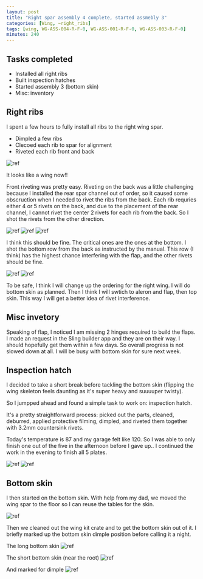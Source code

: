 ```yaml
---
layout: post
title: "Right spar assembly 4 complete, started assmebly 3"
categories: [Wing, ~right_ribs]
tags: [wing, WG-ASS-004-R-F-0, WG-ASS-001-R-F-0, WG-ASS-003-R-F-0]
minutes: 240
---
```


## Tasks completed

* Installed all right ribs
* Built inspection hatches
* Started assembly 3 (bottom skin)
* Misc: inventory

## Right ribs

I spent a few hours to fully install all ribs to the right wing spar.

* Dimpled a few ribs
* Clecoed each rib to spar for alignment
* Riveted each rib front and back

![ref](/assets/img/20240604/spar_overview.jpg)

It looks like a wing now!!



Front riveting was pretty easy. Riveting on the back was a little challenging because I installed the rear spar channel out of order, so it caused some obscruction when I needed to rivet the ribs from the back. Each rib requries either 4 or 5 rivets on the back, and due to the placement of the rear channel, I cannot rivet the center 2 rivets for each rib from the back. So I shot the rivets from the other direction.

![ref](/assets/img/20240604/center_rivets.jpg)
![ref](/assets/img/20240604/side.jpg)
![ref](/assets/img/20240604/side_2.jpg)


I think this should be fine. The critical ones are the ones at the bottom. I shot the bottom row from the back as instructed by the manual. This row (I think) has the highest chance interfering with the flap, and the other rivets should be fine. 

![ref](/assets/img/20240604/bottom.jpg)
![ref](/assets/img/20240604/bottom_2.jpg)


To be safe, I think I will change up the ordering for the right wing. I will do bottom skin as planned. Then I think I will swtich to aleron and flap, then top skin. This way I will get a better idea of rivet interference. 

## Misc invetory

Speaking of flap, I noticed I am missing 2 hinges required to build the flaps. I made an request in the Sling builder app and they are on their way. I should hopefully get them within a few days. So overall progress is not slowed down at all. I will be busy with bottom skin for sure next week.

## Inspection hatch

I decided to take a short break before tackling the bottom skin (flipping the wing skeleton feels daunting as it's super heavy and suuuuper twisty). 

So I jumpped ahead and found a simple task to work on: inspection hatch. 

It's a pretty straightforward process: picked out the parts, cleaned, deburred, applied protective filming, dimpled, and riveted them together with 3.2mm countersink rivets.

Today's temperature is 87 and my garage felt like 120. So I was able to only finish one out of the five in the afternoon before I gave up.. I continued the work in the evening to finish all 5 plates.

![ref](/assets/img/20240604/hatch.jpg)
![ref](/assets/img/20240604/plate_complete.jpg)

## Bottom skin

I then started on the bottom skin. With help from my dad, we moved the wing spar to the floor so I can reuse the tables for the skin.

![ref](/assets/img/20240604/wing_spar_on_ground.jpg)

Then we cleaned out the wing kit crate and to get the bottom skin out of it. I briefly marked up the bottom skin dimple position before calling it a night.

The long bottom skin
![ref](/assets/img/20240604/bottom_skin_long.jpg)

The short bottom skin (near the root)
![ref](/assets/img/20240604/bottom_skin.jpg)

And marked for dimple
![ref](/assets/img/20240604/bottom_skin_2.jpg)




